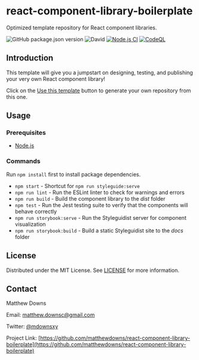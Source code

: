 # react-component-library-boilerplate

Optimized template repository for React component libraries.

![GitHub package.json version](https://img.shields.io/github/package-json/v/matthewdowns/react-component-library-boilerplate)
![David](https://img.shields.io/david/matthewdowns/react-component-library-boilerplate)
[![Node.js CI](https://github.com/matthewdowns/react-component-library-boilerplate/actions/workflows/node.js.yml/badge.svg)](https://github.com/matthewdowns/react-component-library-boilerplate/actions/workflows/node.js.yml)
[![CodeQL](https://github.com/matthewdowns/react-component-library-boilerplate/actions/workflows/codeql-analysis.yml/badge.svg)](https://github.com/matthewdowns/react-component-library-boilerplate/actions/workflows/codeql-analysis.yml)




## Introduction

This template will give you a jumpstart on designing, testing, and publishing your very own React component library!

Click on the [Use this template](https://github.com/matthewdowns/react-component-library-boilerplate/generate) button to generate your own repository from this one.




## Usage

### Prerequisites

* [Node.js](https://nodejs.org)

### Commands

Run `npm install` first to install package dependencies.

* `npm start` - Shortcut for `npm run styleguide:serve`
* `npm run lint` - Run the ESLint linter to check for warnings and errors
* `npm run build` - Build the component library to the _dist_ folder
* `npm test` - Run the Jest testing suite to verify that the components will behave correctly
* `npm run storybook:serve` - Run the Styleguidist server for component visualization
* `npm run storybook:build` - Build a static Styleguidist site to the _docs_ folder




## License

Distributed under the MIT License. See [LICENSE](https://github.com/matthewdowns/react-component-library-boilerplate/tree/main/LICENSE) for more information.




## Contact

Matthew Downs

Email: [matthew.downsc@gmail.com](mailto:matthew.downsc@gmail.com)

Twitter: [@mdownsxy](https://twitter.com/mdownsxy) 

Project Link: [https://github.com/matthewdowns/react-component-library-boilerplate](https://github.com/matthewdowns/react-component-library-boilerplate)
